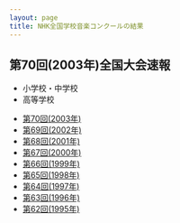 ```yaml
---
layout: page
title: NHK全国学校音楽コンクールの結果
---
```

第70回(2003年)全国大会速報
--------------------------

-   小学校・中学校
-   高等学校

<!-- -->

-   [第70回(2003年)](70th/)
-   [第69回(2002年)](69th/)
-   [第68回(2001年)](68th/)
-   [第67回(2000年)](67th/)
-   [第66回(1999年)](66th/)
-   [第65回(1998年)](65th/)
-   [第64回(1997年)](64th/)
-   [第63回(1996年)](63rd/)
-   [第62回(1995年)](62nd/)

